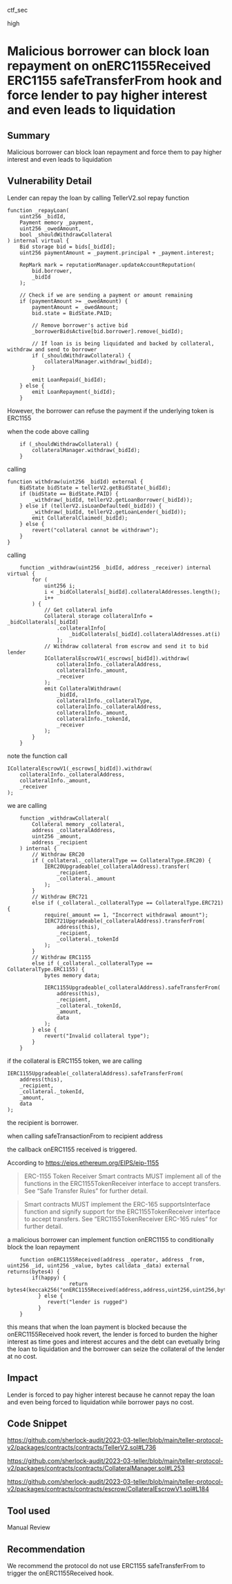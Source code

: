 ctf_sec

high

# Malicious borrower can block loan repayment on onERC1155Received ERC1155 safeTransferFrom hook and force lender to pay higher interest and even leads to liquidation

## Summary

Malicious borrower can block loan repayment and force them to pay higher interest and even leads to liquidation

## Vulnerability Detail

Lender can repay the loan by calling TellerV2.sol repay function

```solidity
function _repayLoan(
	uint256 _bidId,
	Payment memory _payment,
	uint256 _owedAmount,
	bool _shouldWithdrawCollateral
) internal virtual {
	Bid storage bid = bids[_bidId];
	uint256 paymentAmount = _payment.principal + _payment.interest;

	RepMark mark = reputationManager.updateAccountReputation(
		bid.borrower,
		_bidId
	);

	// Check if we are sending a payment or amount remaining
	if (paymentAmount >= _owedAmount) {
		paymentAmount = _owedAmount;
		bid.state = BidState.PAID;

		// Remove borrower's active bid
		_borrowerBidsActive[bid.borrower].remove(_bidId);

		// If loan is is being liquidated and backed by collateral, withdraw and send to borrower
		if (_shouldWithdrawCollateral) {
			collateralManager.withdraw(_bidId);
		}

		emit LoanRepaid(_bidId);
	} else {
		emit LoanRepayment(_bidId);
	}
```

However, the borrower can refuse the payment if the underlying token is ERC1155

when the code above calling

```solidity
	if (_shouldWithdrawCollateral) {
		collateralManager.withdraw(_bidId);
	}
```

calling

```solidity
function withdraw(uint256 _bidId) external {
	BidState bidState = tellerV2.getBidState(_bidId);
	if (bidState == BidState.PAID) {
		_withdraw(_bidId, tellerV2.getLoanBorrower(_bidId));
	} else if (tellerV2.isLoanDefaulted(_bidId)) {
		_withdraw(_bidId, tellerV2.getLoanLender(_bidId));
		emit CollateralClaimed(_bidId);
	} else {
		revert("collateral cannot be withdrawn");
	}
}
```

calling

```solidity
    function _withdraw(uint256 _bidId, address _receiver) internal virtual {
        for (
            uint256 i;
            i < _bidCollaterals[_bidId].collateralAddresses.length();
            i++
        ) {
            // Get collateral info
            Collateral storage collateralInfo = _bidCollaterals[_bidId]
                .collateralInfo[
                    _bidCollaterals[_bidId].collateralAddresses.at(i)
                ];
            // Withdraw collateral from escrow and send it to bid lender
            ICollateralEscrowV1(_escrows[_bidId]).withdraw(
                collateralInfo._collateralAddress,
                collateralInfo._amount,
                _receiver
            );
            emit CollateralWithdrawn(
                _bidId,
                collateralInfo._collateralType,
                collateralInfo._collateralAddress,
                collateralInfo._amount,
                collateralInfo._tokenId,
                _receiver
            );
        }
    }
```

note the function call

```solidity
ICollateralEscrowV1(_escrows[_bidId]).withdraw(
	collateralInfo._collateralAddress,
	collateralInfo._amount,
	_receiver
);
```

we are calling

```solidity
    function _withdrawCollateral(
        Collateral memory _collateral,
        address _collateralAddress,
        uint256 _amount,
        address _recipient
    ) internal {
        // Withdraw ERC20
        if (_collateral._collateralType == CollateralType.ERC20) {
            IERC20Upgradeable(_collateralAddress).transfer(
                _recipient,
                _collateral._amount
            );
        }
        // Withdraw ERC721
        else if (_collateral._collateralType == CollateralType.ERC721) {
            require(_amount == 1, "Incorrect withdrawal amount");
            IERC721Upgradeable(_collateralAddress).transferFrom(
                address(this),
                _recipient,
                _collateral._tokenId
            );
        }
        // Withdraw ERC1155
        else if (_collateral._collateralType == CollateralType.ERC1155) {
            bytes memory data;

            IERC1155Upgradeable(_collateralAddress).safeTransferFrom(
                address(this),
                _recipient,
                _collateral._tokenId,
                _amount,
                data
            );
        } else {
            revert("Invalid collateral type");
        }
    }
```

if the collateral is ERC1155 token, we are calling

```solidity
IERC1155Upgradeable(_collateralAddress).safeTransferFrom(
	address(this),
	_recipient,
	_collateral._tokenId,
	_amount,
	data
);
```

the recipient is borrower.

when calling safeTransactionFrom to recipient address

the callback onERC1155 received is triggered.

According to https://eips.ethereum.org/EIPS/eip-1155

> ERC-1155 Token Receiver
Smart contracts MUST implement all of the functions in the ERC1155TokenReceiver interface to accept transfers. See “Safe Transfer Rules” for further detail.

> Smart contracts MUST implement the ERC-165 supportsInterface function and signify support for the ERC1155TokenReceiver interface to accept transfers. See “ERC1155TokenReceiver ERC-165 rules” for further detail.

a malicious borrower can implement function onERC1155 to conditionally block the loan repayment

```solidity
    function onERC1155Received(address _operator, address _from, uint256 _id, uint256 _value, bytes calldata _data) external returns(bytes4) {
	    if(happy) {
					return bytes4(keccak256("onERC1155Received(address,address,uint256,uint256,bytes)"))
		  } else {
		     revert("lender is rugged")
		  }
	}
```

this means that when the loan payment is blocked because the onERC1155Received hook revert, the lender is forced to burden the higher interest as time goes and interest accures and the debt can evetually bring the loan to liquidation and the borrower can seize the collateral of the lender at no cost.

## Impact

Lender is forced to pay higher interest because he cannot repay the loan and even being forced to liquidation while borrower pays no cost.

## Code Snippet

https://github.com/sherlock-audit/2023-03-teller/blob/main/teller-protocol-v2/packages/contracts/contracts/TellerV2.sol#L736

https://github.com/sherlock-audit/2023-03-teller/blob/main/teller-protocol-v2/packages/contracts/contracts/CollateralManager.sol#L253

https://github.com/sherlock-audit/2023-03-teller/blob/main/teller-protocol-v2/packages/contracts/contracts/escrow/CollateralEscrowV1.sol#L184

## Tool used

Manual Review

## Recommendation

We recommend the protocol do not use ERC1155 safeTransferFrom to trigger the onERC1155Received hook.

